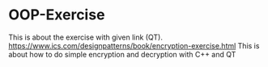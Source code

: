 # OOP-Exercise
This is about the exercise with given link (QT). 
https://www.ics.com/designpatterns/book/encryption-exercise.html
This is about how to do simple encryption and decryption with C++ and QT

